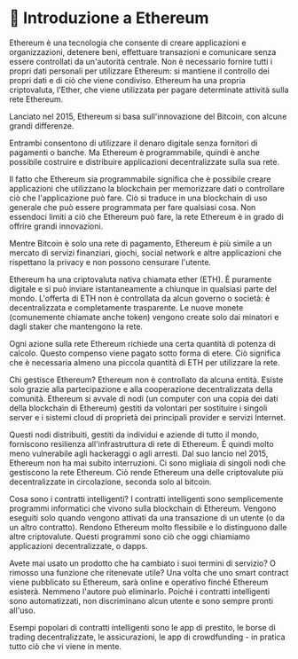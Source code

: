 # 📖 Introduzione a Ethereum

Ethereum è una tecnologia che consente di creare applicazioni e organizzazioni, detenere beni, effettuare transazioni e comunicare senza essere controllati da un'autorità centrale. Non è necessario fornire tutti i propri dati personali per utilizzare Ethereum: si mantiene il controllo dei propri dati e di ciò che viene condiviso. Ethereum ha una propria criptovaluta, l'Ether, che viene utilizzata per pagare determinate attività sulla rete Ethereum.

Lanciato nel 2015, Ethereum si basa sull'innovazione del Bitcoin, con alcune grandi differenze.

Entrambi consentono di utilizzare il denaro digitale senza fornitori di pagamenti o banche. Ma Ethereum è programmabile, quindi è anche possibile costruire e distribuire applicazioni decentralizzate sulla sua rete.

Il fatto che Ethereum sia programmabile significa che è possibile creare applicazioni che utilizzano la blockchain per memorizzare dati o controllare ciò che l'applicazione può fare. Ciò si traduce in una blockchain di uso generale che può essere programmata per fare qualsiasi cosa. Non essendoci limiti a ciò che Ethereum può fare, la rete Ethereum è in grado di offrire grandi innovazioni.

Mentre Bitcoin è solo una rete di pagamento, Ethereum è più simile a un mercato di servizi finanziari, giochi, social network e altre applicazioni che rispettano la privacy e non possono censurare l'utente.

Ethereum ha una criptovaluta nativa chiamata ether (ETH). È puramente digitale e si può inviare istantaneamente a chiunque in qualsiasi parte del mondo. L'offerta di ETH non è controllata da alcun governo o società: è decentralizzata e completamente trasparente. Le nuove monete (comunemente chiamate anche token) vengono create solo dai minatori e dagli staker che mantengono la rete.

Ogni azione sulla rete Ethereum richiede una certa quantità di potenza di calcolo. Questo compenso viene pagato sotto forma di etere. Ciò significa che è necessaria almeno una piccola quantità di ETH per utilizzare la rete.

Chi gestisce Ethereum? Ethereum non è controllato da alcuna entità. Esiste solo grazie alla partecipazione e alla cooperazione decentralizzata della comunità. Ethereum si avvale di nodi (un computer con una copia dei dati della blockchain di Ethereum) gestiti da volontari per sostituire i singoli server e i sistemi cloud di proprietà dei principali provider e servizi Internet.

Questi nodi distribuiti, gestiti da individui e aziende di tutto il mondo, forniscono resilienza all'infrastruttura di rete di Ethereum. È quindi molto meno vulnerabile agli hackeraggi o agli arresti. Dal suo lancio nel 2015, Ethereum non ha mai subito interruzioni. Ci sono migliaia di singoli nodi che gestiscono la rete Ethereum. Ciò rende Ethereum una delle criptovalute più decentralizzate in circolazione, seconda solo al bitcoin.

Cosa sono i contratti intelligenti? I contratti intelligenti sono semplicemente programmi informatici che vivono sulla blockchain di Ethereum. Vengono eseguiti solo quando vengono attivati da una transazione di un utente (o da un altro contratto). Rendono Ethereum molto flessibile e lo distinguono dalle altre criptovalute. Questi programmi sono ciò che oggi chiamiamo applicazioni decentralizzate, o dapps.

Avete mai usato un prodotto che ha cambiato i suoi termini di servizio? O rimosso una funzione che ritenevate utile? Una volta che uno smart contract viene pubblicato su Ethereum, sarà online e operativo finché Ethereum esisterà. Nemmeno l'autore può eliminarlo. Poiché i contratti intelligenti sono automatizzati, non discriminano alcun utente e sono sempre pronti all'uso.

Esempi popolari di contratti intelligenti sono le app di prestito, le borse di trading decentralizzate, le assicurazioni, le app di crowdfunding - in pratica tutto ciò che vi viene in mente.

